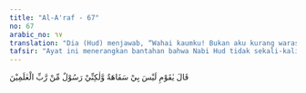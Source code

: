 ```yaml
---
title: "Al-A'raf - 67"
no: 67
arabic_no: ٦٧
translation: "Dia (Hud) menjawab, “Wahai kaumku! Bukan aku kurang waras, tetapi aku ini adalah Rasul dari Tuhan seluruh alam."
tafsir: "Ayat ini menerangkan bantahan bahwa Nabi Hud tidak sekali-kali berada dalam kesesatan sebagai yang mereka tuduhkan karena dia adalah utusan Allah, diutus kepada mereka untuk menyampaikan perintah-perintah-Nya. Tuhan semesta alam Yang Maha Mengetahui siapa yang sesat atau lemah akal pikirannya dan siapa yang berada dalam kebenaran atau yang sempurna akal pikirannya."
---
```

قَالَ يٰقَوْمِ لَيْسَ بِيْ سَفَاهَةٌ وَّلٰكِنِّيْ رَسُوْلٌ مِّنْ رَّبِّ الْعٰلَمِيْنَ 